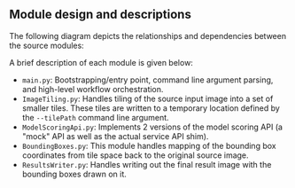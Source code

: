 ## Module design and descriptions

The following diagram depicts the relationships and dependencies between the source modules:

A brief description of each module is given below:

* `main.py`: Bootstrapping/entry point, command line argument parsing, and high-level workflow orchestration.
* `ImageTiling.py`: Handles tiling of the source input image into a set of smaller tiles. These tiles are written to a temporary location defined by the `--tilePath` command line argument.
* `ModelScoringApi.py`: Implements 2 versions of the model scoring API (a "mock" API as well as the actual service API shim). 
* `BoundingBoxes.py`: This module handles mapping of the bounding box coordinates from tile space back to the original source image.
* `ResultsWriter.py`: Handles writing out the final result image with the bounding boxes drawn on it.